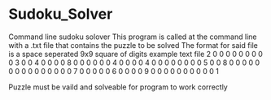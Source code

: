 # Sudoku_Solver
Command line sudoku solover
This program is called at the command line with a .txt file that contains the puzzle to be solved
The format for said file is a space seperated 9x9 square of digits 
example text file
2 0 0 0 0 0 0 0 0
0 3 0 0 4 0 0 0 0
8 0 0 0 0 0 0 4 0
0 0 0 4 0 0 0 0 0
0 0 0 5 0 0 8 0 0
0 0 0 0 0 0 0 0 0
0 0 0 0 7 0 0 0 0
0 6 0 0 0 0 9 0 0
0 0 0 0 0 0 0 0 1

Puzzle must be vaild and solveable for program to work correctly
